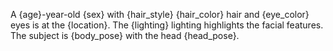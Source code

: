 A {age}-year-old {sex} with {hair_style} {hair_color} hair and {eye_color} eyes is at the {location}. The {lighting} lighting highlights the facial features. The subject is {body_pose} with the head {head_pose}.
